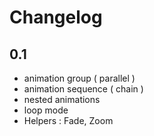 # Changelog

## 0.1

- animation group ( parallel )
- animation sequence ( chain )
- nested animations
- loop mode
- Helpers : Fade, Zoom